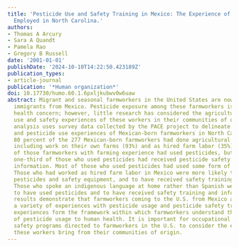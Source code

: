 ```yaml
---
title: 'Pesticide Use and Safety Training in Mexico: The Experience of Farmworkers
  Employed in North Carolina.'
authors:
- Thomas A Arcury
- Sara A Quandt
- Pamela Rao
- Gregory B Russell
date: '2001-01-01'
publishDate: '2024-10-10T14:22:50.423189Z'
publication_types:
- article-journal
publication: '*Human organization*'
doi: 10.17730/humo.60.1.6pxljkubwv0w6uaw
abstract: Migrant and seasonal farmworkers in the United States are now overwhelmingly
  immigrants from Mexico. Pesticide exposure among these farmworkers is a major occupational
  health concern; however, little research has considered the agricultural pesticide
  use and safety experiences of these workers in their communities of origin. This
  analysis uses survey data collected by the PACE project to delineate the farming
  and pesticide use experiences of Mexican-born farmworkers in North Carolina. Over
  80 percent of the 277 Mexican-born farmworkers had done agricultural work in Mexico,
  including work on their own farms (93%) and as hired farm labor (35%). Almost two-thirds
  of those farmworkers with farming experience had used pesticides, but only about
  one-third of those who used pesticides had received pesticide safety training or
  information. Most of those who used pesticides had used some form of safety equipment.
  Those who had worked as hired farm labor in Mexico were more likely to have used
  pesticides and safety equipment, and to have received safety training and information.
  Those who spoke an indigenous language at home rather than Spanish were less likely
  to have used pesticides and to have received safety training and information. These
  results demonstrate that farmworkers coming to the U.S. from Mexico arrive with
  a variety of experiences with pesticide usage and pesticide safety training. Such
  experiences form the framework within which farmworkers understand the relationship
  of pesticide usage to human health. It is important for occupational health and
  safety programs directed to farmworkers in the U.S. to consider the experiences
  these workers bring from their communities of origin.
---
```

